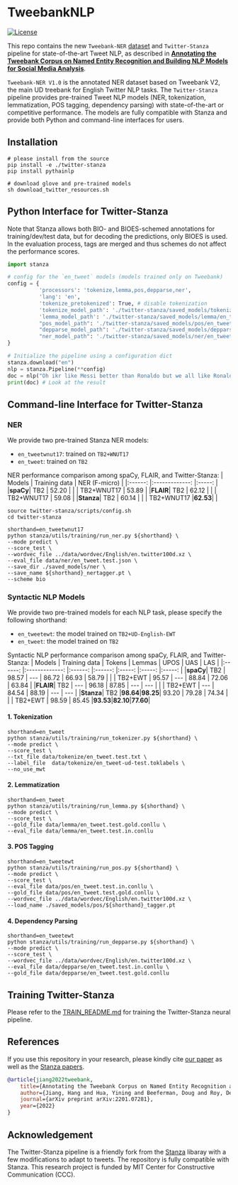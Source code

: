 # TweebankNLP
[![License](https://img.shields.io/badge/License-Apache_2.0-blue.svg)](https://opensource.org/licenses/Apache-2.0)

This repo contains the new `Tweebank-NER` [dataset](./Tweebank-NER-v1.0) and `Twitter-Stanza` pipeline for state-of-the-art Tweet NLP, as described in **[Annotating the Tweebank Corpus on Named Entity Recognition and Building NLP Models for Social Media Analysis](https://arxiv.org/abs/2201.07281)**.

`Tweebank-NER V1.0` is the annotated NER dataset based on Tweebank V2, the main UD treebank for English Twitter NLP tasks. The `Twitter-Stanza` pipeline provides pre-trained Tweet NLP models (NER, tokenization, lemmatization, POS tagging, dependency parsing) with state-of-the-art or competitive performance. The models are fully compatible with Stanza and provide both Python and command-line interfaces for users.  


## Installation

```
# please install from the source
pip install -e ./twitter-stanza
pip install pythainlp

# download glove and pre-trained models
sh download_twitter_resources.sh
```

## Python Interface for Twitter-Stanza
Note that Stanza allows both BIO- and BIOES-schemed annotations for training/dev/test data, but for decoding the predictions, only BIOES is used. In the evaluation process, tags are merged and thus schemes do not affect the performance scores.

```python
import stanza

# config for the `en_tweet` models (models trained only on Tweebank)
config = {
          'processors': 'tokenize,lemma,pos,depparse,ner',
          'lang': 'en',
          'tokenize_pretokenized': True, # disable tokenization
          'tokenize_model_path': './twitter-stanza/saved_models/tokenize/en_tweet_tokenizer.pt',
          'lemma_model_path': './twitter-stanza/saved_models/lemma/en_tweet_lemmatizer.pt',
          "pos_model_path": './twitter-stanza/saved_models/pos/en_tweet_tagger.pt',
          "depparse_model_path": './twitter-stanza/saved_models/depparse/en_tweet_parser.pt',
          "ner_model_path": './twitter-stanza/saved_models/ner/en_tweet_nertagger.pt',
}

# Initialize the pipeline using a configuration dict
stanza.download("en")
nlp = stanza.Pipeline(**config)
doc = nlp("Oh ikr like Messi better than Ronaldo but we all like Ronaldo more")
print(doc) # Look at the result
```

## Command-line Interface for Twitter-Stanza

### NER

We provide two pre-trained Stanza NER models:
- `en_tweetwnut17`: trained on `TB2+WNUT17`
- `en_tweet`: trained on `TB2`

NER performance comparison among spaCy, FLAIR, and Twitter-Stanza:
| Models 	| Training data 	|  NER  (F-micro)	|
|:------:	|:-------------:	|:-----:	|
|**spaCy**|      TB2      	| 52.20 	|
|        	|   TB2+WNUT17  	| 53.89 	|
|**FLAIR**|      TB2      	| 62.12 	|
|        	|   TB2+WNUT17  	| 59.08 	|
|**Stanza**|      TB2      	| 60.14 	|
|        	|   TB2+WNUT17  	|**62.53**| 	|

```
source twitter-stanza/scripts/config.sh
cd twitter-stanza

shorthand=en_tweetwnut17
python stanza/utils/training/run_ner.py ${shorthand} \
--mode predict \
--score_test \
--wordvec_file ../data/wordvec/English/en.twitter100d.xz \
--eval_file data/ner/en_tweet.test.json \
--save_dir ./saved_models/ner \
--save_name ${shorthand}_nertagger.pt \
--scheme bio
```

### Syntactic NLP Models

We provide two pre-trained models for each NLP task, please specify the following shorthand:
- `en_tweetewt`: the model trained on `TB2+UD-English-EWT`
- `en_tweet`: the model trained on `TB2`

Syntactic NLP performance comparison among spaCy, FLAIR, and Twitter-Stanza:
| Models 	| Training data 	| Tokens 	| Lemmas 	|  UPOS 	|  UAS  	|  LAS  	|
|:------:	|:-------------:	|:------:	|:------:	|:-----:	|:-----:	|:-----:	|
|**spaCy**|      TB2      	|  98.57 	|   ---  	| 86.72 	| 66.93 	| 58.79 	|
|        	|    TB2+EWT    	|  95.57 	|   ---  	| 88.84 	| 72.06 	| 63.84 	|
|**FLAIR**|      TB2      	|   ---  	|  96.18 	| 87.85 	|  ---  	|  ---  	|
|        	|    TB2+EWT    	|   ---  	|  84.54 	| 88.19 	|  ---  	|  ---  	|
|**Stanza**|      TB2      	|**98.64**|**98.25**| 93.20 	| 79.28 	| 74.34 	|
|        	|    TB2+EWT    	|  98.59 	|  85.45 	|**93.53**|**82.10**|**77.60**|

#### 1. Tokenization
```
shorthand=en_tweet 
python stanza/utils/training/run_tokenizer.py ${shorthand} \
--mode predict \
--score_test \
--txt_file data/tokenize/en_tweet.test.txt \
--label_file  data/tokenize/en_tweet-ud-test.toklabels \
--no_use_mwt 
```

#### 2. Lemmatization
```
shorthand=en_tweet
python stanza/utils/training/run_lemma.py ${shorthand} \
--mode predict \
--score_test \
--gold_file data/lemma/en_tweet.test.gold.conllu \
--eval_file data/lemma/en_tweet.test.in.conllu 
```

#### 3. POS Tagging
```
shorthand=en_tweetewt
python stanza/utils/training/run_pos.py ${shorthand} \
--mode predict \
--score_test \
--eval_file data/pos/en_tweet.test.in.conllu \
--gold_file data/pos/en_tweet.test.gold.conllu \
--wordvec_file ../data/wordvec/English/en.twitter100d.xz \
--load_name ./saved_models/pos/${shorthand}_tagger.pt
```

#### 4. Dependency Parsing

``` 
shorthand=en_tweetewt
python stanza/utils/training/run_depparse.py ${shorthand} \
--mode predict \
--score_test \
--wordvec_file ../data/wordvec/English/en.twitter100d.xz \
--eval_file data/depparse/en_tweet.test.in.conllu \
--gold_file data/depparse/en_tweet.test.gold.conllu 
```

## Training Twitter-Stanza

Please refer to the [TRAIN_README.md](./TRAIN_README.md) for training the Twitter-Stanza neural pipeline.

## References

If you use this repository in your research, please kindly cite [our paper](https://arxiv.org/pdf/2201.07281.pdf) as well as the [Stanza papers](https://github.com/stanfordnlp/stanza). 

```bibtex
@article{jiang2022tweebank,
    title={Annotating the Tweebank Corpus on Named Entity Recognition and Building NLP Models for Social Media Analysis},
    author={Jiang, Hang and Hua, Yining and Beeferman, Doug and Roy, Deb},
    journal={arXiv preprint arXiv:2201.07281},
    year={2022}
}
```

## Acknowledgement

The Twitter-Stanza pipeline is a friendly fork from the [Stanza](https://github.com/stanfordnlp/stanza) libaray with a few modifications to adapt to tweets. The repository is fully compatible with Stanza. This research project is funded by MIT Center for Constructive Communication (CCC).
